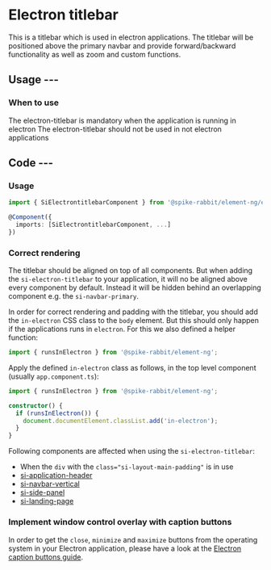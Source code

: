 # Electron titlebar

This is a titlebar which is used in electron applications. The titlebar will be positioned above the primary navbar and provide forward/backward functionality as well as zoom and custom functions.

## Usage ---

### When to use

The electron-titlebar is mandatory when the application is running in electron
The electron-titlebar should not be used in not electron applications

## Code ---

### Usage

```ts
import { SiElectrontitlebarComponent } from '@spike-rabbit/element-ng/electron-titlebar';

@Component({
  imports: [SiElectrontitlebarComponent, ...]
})
```

<si-docs-component base="si-electron-titlebar">
  <si-docs-tab example="si-electron-titlebar" heading="Basic usage"></si-docs-tab>
  <si-docs-tab example="fixed-height-layout-side-panel" heading="Full layout example"></si-docs-tab>
</si-docs-component>

### Correct rendering

The titlebar should be aligned on top of all components.
But when adding the `si-electron-titlebar` to your
application, it will no be aligned above every component
by default. Instead it will be hidden behind an overlapping
component e.g. the `si-navbar-primary`.

In order for correct rendering and padding with the titlebar,
you should add the `in-electron` CSS class to the `body` element.
But this should only happen if the applications runs in `electron`.
For this we also defined a helper function:

```ts
import { runsInElectron } from '@spike-rabbit/element-ng';
```

Apply the defined `in-electron` class as follows, in the top level component (usually `app.component.ts`):

```ts
import { runsInElectron } from '@spike-rabbit/element-ng';

constructor() {
  if (runsInElectron()) {
    document.documentElement.classList.add('in-electron');
  }
}
```

Following components are affected when using the `si-electron-titlebar`:

- When the `div` with the `class="si-layout-main-padding"` is in use
- [si-application-header](../layout-navigation/application-header.md)
- [si-navbar-vertical](../layout-navigation/vertical-navigation.md)
- [si-side-panel](../layout-navigation/side-panel.md)
- [si-landing-page](../pages/landing-page.md)

### Implement window control overlay with caption buttons

In order to get the `close`, `minimize` and `maximize` buttons from the operating system
in your Electron application, please have a look at the [Electron caption buttons guide](https://www.electronjs.org/de/docs/latest/tutorial/window-customization#window-controls-overlay-macos-windows).

<si-docs-api component="SiElectrontitlebarComponent"></si-docs-api>

<si-docs-types></si-docs-types>

